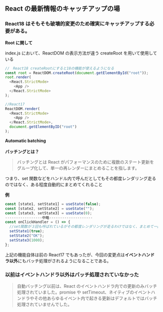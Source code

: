 ## React の最新情報のキャッチアップの場

### React18 はそもそも破壊的変更のため確実にキャッチアップする必要がある。

**Root に関して**

index.js において、ReactDOM の表示方法が違う
createRoot を用いて使用している

```javascript
//　React18 createRootにすると18の機能が使えるようになる
const root = ReactDOM.createRoot(document.getElementById("root"));
root.render(
  <React.StrictMode>
    <App />
  </React.StrictMode>
);

//React17
ReactDOM.render(
  <React.StrictMode>
    <App />
  </React.StrictMode>,
  document.getElementByID("root")
);
```

**Automatic batching** <br/><br/>
**バッチングとは？**

> バッチングとは React がパフォーマンスのために複数のステート更新をグループ化して、単一の再レンダーにまとめることを指します。

つまり、set 関数などをハンドル内で呼んだとしてもその都度レンダリング走るのではなく、ある程度自動的にまとめてくれること<br/>

**例**

```javascript
const [state1, setState1] = useState(false);
const [state2, setState2] = useState("");
const [state3, setState3] = useState(0);
-----------------中略--------------------
const onClickHandler = () => {
  //set関数が３回も呼ばれているがその都度レンダリングが走るわけではなく、まとめて一回のみ走るようにしてくれる（バッチング）
  setState1(true);
  setState2("OK");
  setState3(1000);
};
```

上記の機能自体は前の React17 でもあったが、今回の変更点は**イベントハンドラ以外**にもバッチ処理がされるようになることである。

### 以前はイベントハンドラ以外はバッチ処理されていなかった

> 自動バッチング以前は、React のイベントハンドラ内での更新のみバッチ処理されていました。promise や setTimeout、ネイティブのイベントハンドラやその他あらゆるイベント内で起きる更新はデフォルトではバッチ処理されていませんでした。
